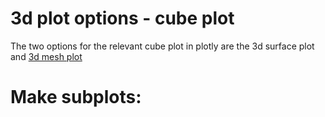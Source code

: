 # 3d plot options - cube plot
The two options for the relevant cube plot in plotly are the 3d surface plot and [3d mesh plot](https://plotly.com/python/3d-axes/)

# Make subplots: 